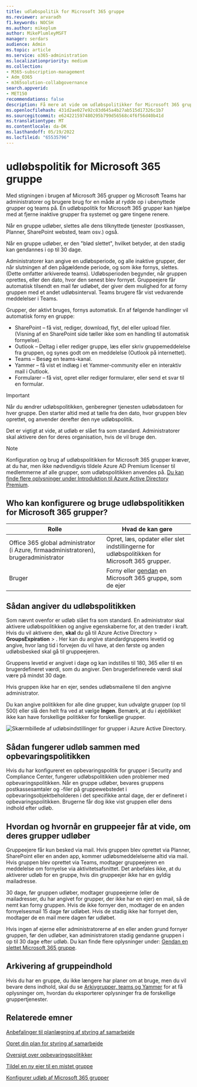 ```yaml
---
title: udløbspolitik for Microsoft 365 gruppe
ms.reviewer: arvaradh
f1.keywords: NOCSH
ms.author: mikeplum
author: MikePlumleyMSFT
manager: serdars
audience: Admin
ms.topic: article
ms.service: o365-administration
ms.localizationpriority: medium
ms.collection:
- M365-subscription-management
- Adm_O365
- m365solution-collabgovernance
search.appverid:
- MET150
recommendations: false
description: Få mere at vide om udløbspolitikker for Microsoft 365 grupper.
ms.openlocfilehash: 431d2ae027e92c83d645a4b27ab515d17326c1b7
ms.sourcegitcommit: e624221597480295b799d56568c4f6f56d40b41d
ms.translationtype: MT
ms.contentlocale: da-DK
ms.lasthandoff: 05/19/2022
ms.locfileid: "65535796"
---
```

# <a name="microsoft-365-group-expiration-policy"></a>udløbspolitik for Microsoft 365 gruppe

Med stigningen i brugen af Microsoft 365 grupper og Microsoft Teams har administratorer og brugere brug for en måde at rydde op i ubenyttede grupper og teams på. En udløbspolitik for Microsoft 365 grupper kan hjælpe med at fjerne inaktive grupper fra systemet og gøre tingene renere.

Når en gruppe udløber, slettes alle dens tilknyttede tjenester (postkassen, Planner, SharePoint websted, team osv.) også.

Når en gruppe udløber, er den "blød slettet", hvilket betyder, at den stadig kan gendannes i op til 30 dage.

Administratorer kan angive en udløbsperiode, og alle inaktive grupper, der når slutningen af den pågældende periode, og som ikke fornys, slettes. (Dette omfatter arkiverede teams). Udløbsperioden begynder, når gruppen oprettes, eller den dato, hvor den senest blev fornyet. Gruppeejere får automatisk tilsendt en mail før udløbet, der giver dem mulighed for at forny gruppen med et andet udløbsinterval. Teams brugere får vist vedvarende meddelelser i Teams.

Grupper, der aktivt bruges, fornys automatisk. En af følgende handlinger vil automatisk forny en gruppe:
- SharePoint – få vist, rediger, download, flyt, del eller upload filer. (Visning af en SharePoint side tæller ikke som en handling til automatisk fornyelse).
- Outlook – Deltag i eller rediger gruppe, læs eller skriv gruppemeddelelse fra gruppen, og synes godt om en meddelelse (Outlook på internettet).
- Teams – Besøg en teams-kanal.
- Yammer – få vist et indlæg i et Yammer-community eller en interaktiv mail i Outlook.
- Formularer – få vist, opret eller rediger formularer, eller send et svar til en formular. 

> [!IMPORTANT]
> Når du ændrer udløbspolitikken, genberegner tjenesten udløbsdatoen for hver gruppe. Den starter altid med at tælle fra den dato, hvor gruppen blev oprettet, og anvender derefter den nye udløbspolitik.

Det er vigtigt at vide, at udløb er slået fra som standard. Administratorer skal aktivere den for deres organisation, hvis de vil bruge den.

> [!NOTE]
> Konfiguration og brug af udløbspolitikken for Microsoft 365 grupper kræver, at du har, men ikke nødvendigvis tildele Azure AD Premium licenser til medlemmerne af alle grupper, som udløbspolitikken anvendes på. [Du kan finde flere oplysninger under Introduktion til Azure Active Directory Premium](/azure/active-directory/active-directory-get-started-premium).

## <a name="who-can-configure-and-use-the-microsoft-365-groups-expiration-policy"></a>Who kan konfigurere og bruge udløbspolitikken for Microsoft 365 grupper?

|Rolle|Hvad de kan gøre|
|---------|---------|
|Office 365 global administrator (i Azure, firmaadministratoren), brugeradministrator|Opret, læs, opdater eller slet indstillingerne for udløbspolitikken for Microsoft 365 grupper.|
|Bruger|Forny eller [gendan](/azure/active-directory/users-groups-roles/groups-restore-deleted) en Microsoft 365 gruppe, som de ejer|

## <a name="how-to-set-the-expiration-policy"></a>Sådan angiver du udløbspolitikken

Som nævnt ovenfor er udløb slået fra som standard. En administrator skal aktivere udløbspolitikken og angive egenskaberne for, at den træder i kraft. Hvis du vil aktivere den, **skal** du gå til Azure Active Directory  > **GroupsExpiration** > . Her kan du angive standardgruppens levetid og angive, hvor lang tid i forvejen du vil have, at den første og anden udløbsbesked skal gå til gruppeejeren.

Gruppens levetid er angivet i dage og kan indstilles til 180, 365 eller til en brugerdefineret værdi, som du angiver. Den brugerdefinerede værdi skal være på mindst 30 dage.

Hvis gruppen ikke har en ejer, sendes udløbsmailene til den angivne administrator.

Du kan angive politikken for alle dine grupper, kun udvalgte grupper (op til 500) eller slå den helt fra ved at vælge **Ingen**. Bemærk, at du i øjeblikket ikke kan have forskellige politikker for forskellige grupper.

![Skærmbillede af udløbsindstillinger for grupper i Azure Active Directory.](../media/azure-groups-expiration-settings.png)

## <a name="how-expiry-works-with-the-retention-policy"></a>Sådan fungerer udløb sammen med opbevaringspolitikken

Hvis du har konfigureret en opbevaringspolitik for grupper i Security and Compliance Center, fungerer udløbspolitikken uden problemer med opbevaringspolitikken. Når en gruppe udløber, bevares gruppens postkassesamtaler og -filer på gruppewebstedet i opbevaringsobjektbeholderen i det specifikke antal dage, der er defineret i opbevaringspolitikken. Brugerne får dog ikke vist gruppen eller dens indhold efter udløb.

## <a name="how-and-when-a-group-owner-learns-if-their-groups-are-going-to-expire"></a>Hvordan og hvornår en gruppeejer får at vide, om deres grupper udløber

Gruppeejere får kun besked via mail. Hvis gruppen blev oprettet via Planner, SharePoint eller en anden app, kommer udløbsmeddelelserne altid via mail. Hvis gruppen blev oprettet via Teams, modtager gruppeejeren en meddelelse om fornyelse via aktivitetsafsnittet. Det anbefales ikke, at du aktiverer udløb for en gruppe, hvis din gruppeejer ikke har en gyldig mailadresse.

30 dage, før gruppen udløber, modtager gruppeejerne (eller de mailadresser, du har angivet for grupper, der ikke har en ejer) en mail, så de nemt kan forny gruppen. Hvis de ikke fornyer den, modtager de en anden fornyelsesmail 15 dage før udløbet. Hvis de stadig ikke har fornyet den, modtager de en mail mere dagen før udløbet.

Hvis ingen af ejerne eller administratorerne af en eller anden grund fornyer gruppen, før den udløber, kan administratoren stadig gendanne gruppen i op til 30 dage efter udløb. Du kan finde flere oplysninger under: [Gendan en slettet Microsoft 365 gruppe](https://support.office.com/article/restore-a-deleted-office-365-group-b7c66b59-657a-4e1a-8aa0-8163b1f4eb54).

## <a name="archiving-group-contents"></a>Arkivering af gruppeindhold

Hvis du har en gruppe, du ikke længere har planer om at bruge, men du vil bevare dens indhold, skal du se [Arkivgrupper, teams og Yammer](end-life-cycle-groups-teams-sites-yammer.md) for at få oplysninger om, hvordan du eksporterer oplysninger fra de forskellige gruppertjenester.

## <a name="related-topics"></a>Relaterede emner

[Anbefalinger til planlægning af styring af samarbejde](collaboration-governance-overview.md#collaboration-governance-planning-recommendations)

[Opret din plan for styring af samarbejde](collaboration-governance-first.md)

[Oversigt over opbevaringspolitikker](https://support.office.com/article/5e377752-700d-4870-9b6d-12bfc12d2423)

[Tildel en ny ejer til en mistet gruppe](https://support.office.com/article/86bb3db6-8857-45d1-95c8-f6d540e45732)

[Konfigurer udløb af Microsoft 365 grupper](/azure/active-directory/active-directory-groups-lifecycle-azure-portal)
